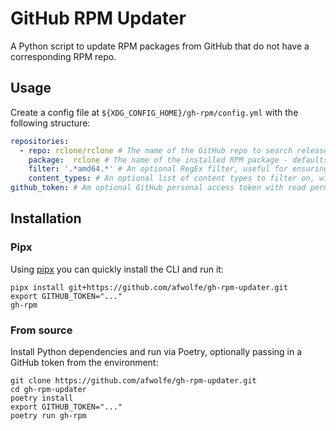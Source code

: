 # GitHub RPM Updater

A Python script to update RPM packages from GitHub that do not have a corresponding RPM repo.

## Usage

Create a config file at `${XDG_CONFIG_HOME}/gh-rpm/config.yml` with the following structure:

```yaml
repositories:
  - repo: rclone/rclone # The name of the GitHub repo to search releases for.
    package:  rclone # The name of the installed RPM package - defaults to the repo name if not specified
    filter: '.*amd64.*' # An optional RegEx filter, useful for ensuring you only download and install the version for your distro/architecture.
    content_types: # An optional list of content types to filter on, will default to "application/x-rpm" and "application/x-redhat-package-manager" if not specified.
github_token: # Am optional GitHub personal access token with read permissions for the repo(s) specified above. It can also be set via the "GITHUB_TOKEN" environment variable.
```

## Installation

### Pipx

Using [pipx](https://github.com/pypa/pipx) you can quickly install the CLI and run it:

```shell
pipx install git+https://github.com/afwolfe/gh-rpm-updater.git
export GITHUB_TOKEN="..."
gh-rpm
```

### From source

Install Python dependencies and run via Poetry, optionally passing in a GitHub token from the environment:

```shell
git clone https://github.com/afwolfe/gh-rpm-updater.git
cd gh-rpm-updater
poetry install
export GITHUB_TOKEN="..."
poetry run gh-rpm
```
